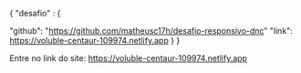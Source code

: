 {
"desafio" : {

"github": "https://github.com/matheusc17h/desafio-responsivo-dnc"
"link": https://voluble-centaur-109974.netlify.app
}
}



Entre no link do site:  https://voluble-centaur-109974.netlify.app
